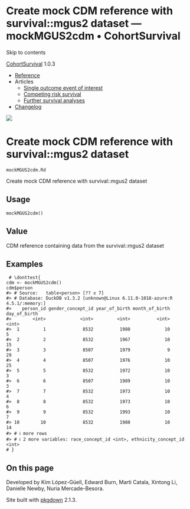 # Create mock CDM reference with survival::mgus2 dataset — mockMGUS2cdm • CohortSurvival

Skip to contents

[CohortSurvival](../index.html) 1.0.3

  * [Reference](../reference/index.html)
  * Articles
    * [Single outcome event of interest](../articles/a01_Single_event_of_interest.html)
    * [Competing risk survival](../articles/a02_Competing_risk_survival.html)
    * [Further survival analyses](../articles/a03_Further_survival_analyses.html)
  * [Changelog](../news/index.html)




![](../logo.png)

# Create mock CDM reference with survival::mgus2 dataset

`mockMGUS2cdm.Rd`

Create mock CDM reference with survival::mgus2 dataset

## Usage
    
    
    mockMGUS2cdm()

## Value

CDM reference containing data from the survival::mgus2 dataset

## Examples
    
    
     # \donttest{
    cdm <- mockMGUS2cdm()
    cdm$person
    #> # Source:   table<person> [?? x 7]
    #> # Database: DuckDB v1.3.2 [unknown@Linux 6.11.0-1018-azure:R 4.5.1/:memory:]
    #>    person_id gender_concept_id year_of_birth month_of_birth day_of_birth
    #>        <int>             <int>         <int>          <int>        <int>
    #>  1         1              8532          1980             10            5
    #>  2         2              8532          1967             10           15
    #>  3         3              8507          1979              9           29
    #>  4         4              8507          1976             10           25
    #>  5         5              8532          1972             10            3
    #>  6         6              8507          1989             10            3
    #>  7         7              8532          1973             10            4
    #>  8         8              8532          1973             10            6
    #>  9         9              8532          1993             10            7
    #> 10        10              8532          1980             10           14
    #> # ℹ more rows
    #> # ℹ 2 more variables: race_concept_id <int>, ethnicity_concept_id <int>
    # }
    

## On this page

Developed by Kim López-Güell, Edward Burn, Marti Catala, Xintong Li, Danielle Newby, Nuria Mercade-Besora.

Site built with [pkgdown](https://pkgdown.r-lib.org/) 2.1.3.
